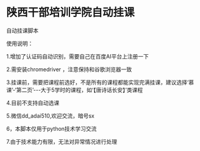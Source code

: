 # 陕西干部培训学院自动挂课
自动挂课脚本

使用说明：

1.增加了认证码自动识别，需要自己在百度AI平台上注册一下

2.需安装chromedriver ，注意保持和谷歌浏览器一致


3.挂课前，需要把课程前选好，不是所有的课程都能实现完满挂课，建议选择‘慕课’-‘第二页’---大于5学时的课程，如‘【唐诗话长安】’类课程


4.目前不支持自动选课


5.微信dd_adai510,欢迎交流，暗号sx

6，本脚本仅用于python技术学习交流

7.由于技术能力有限，无法对异常情况进行处理
